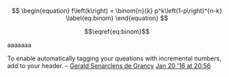 <script type="text/x-mathjax-config"> MathJax.Hub.Config({TeX: { equationNumbers: {autoNumber: "all"} }}); </script>

$$
\begin{equation} 
  f\left(k\right) = \binom{n}{k} p^k\left(1-p\right)^{n-k}
  \label{eq:binom}
\end{equation}
$$

$$\eqref{eq:binom}$$

aaaaaaa



To enable automatically tagging your queations with incremental numbers, add <script type="text/x-mathjax-config"> MathJax.Hub.Config({TeX: { equationNumbers: {autoNumber: "all"} }}); </script> to your header. – [Gerald Senarclens de Grancy](https://math.meta.stackexchange.com/users/306682/gerald-senarclens-de-grancy) [Jan 20 '16 at 20:56](https://math.meta.stackexchange.com/questions/5020/mathjax-basic-tutorial-and-quick-reference#comment88163_11491) 


